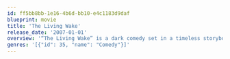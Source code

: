 ```yaml
---
id: ff5bb8bb-1e16-4b6d-bb10-e4c1183d9daf
blueprint: movie
title: 'The Living Wake'
release_date: '2007-01-01'
overview: '“The Living Wake” is a dark comedy set in a timeless storybook universe. Self-proclaimed artist and genius, K. Roth Binew, has one day to live. He has enlisted his best and only friend, Mills Joquin, to take him around on a bicycle powered rickshaw. In a final attempt to probe life’s deepest mysteries, Binew endures one ridiculous trial after the next. He concludes his day with a final performance, his living wake. On a makeshift stage in an open field, Binew’s friends and enemies gather to witness his madness one final time.'
genres: '[{"id": 35, "name": "Comedy"}]'
---
```

